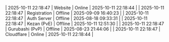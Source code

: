 | 2025-10-11 22:18:47 | Website | Online | 2025-10-11 22:18:44 |
| 2025-10-11 22:18:47 | Registration | Offline | 2025-09-09 16:40:23 |
| 2025-10-11 22:18:47 | Auth Server | Offline | 2025-08-18 09:33:31 |
| 2025-10-11 22:18:47 | Kezan (PvE) | Offline | 2025-10-11 12:51:30 |
| 2025-10-11 22:18:47 | Gurubashi (PvP) | Offline | 2025-08-23 21:44:06 |
| 2025-10-11 22:18:47 | Cloudflare | Online | 2025-10-11 22:18:44 |
